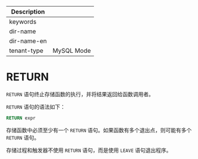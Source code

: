 | Description   |                 |
|---------------|-----------------|
| keywords      |                 |
| dir-name      |                 |
| dir-name-en   |                 |
| tenant-type   | MySQL Mode      |

# RETURN 


`RETURN` 语句终止存储函数的执行，并将结果返回给函数调用者。

`RETURN` 语句的语法如下：

```sql
RETURN expr
```

存储函数中必须至少有一个 `RETURN` 语句。如果函数有多个退出点，则可能有多个 `RETURN` 语句。

存储过程和触发器不使用 `RETURN` 语句，而是使用 `LEAVE` 语句退出程序。